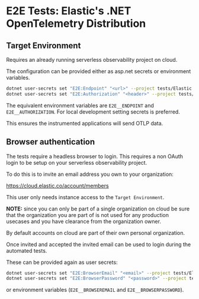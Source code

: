 # E2E Tests: Elastic's .NET OpenTelemetry Distribution 


## Target Environment

Requires an already running serverless observability project on cloud. 

The configuration can be provided either as asp.net secrets or environment variables.

```bash
dotnet user-secrets set "E2E:Endpoint" "<url>" --project tests/Elastic.OpenTelemetry.EndToEndTests
dotnet user-secrets set "E2E:Authorization" "<header>" --project tests/Elastic.OpenTelemetry.EndToEndTests
```

The equivalent environment variables are `E2E__ENDPOINT` and `E2E__AUTHORIZATION`. For local development setting 
secrets is preferred.

This ensures the instrumented applications will send OTLP data.

## Browser authentication

The tests require a headless browser to login. This requires a non OAuth login to be setup on your serverless 
observability project.

To do this is to invite an email address you own to your organization:

https://cloud.elastic.co/account/members

This user only needs instance access to the `Target Environment`. 

**NOTE:** since you can only be part of a single organization on cloud be sure that the organization you are part of is 
not used for any production usecases and you have clearance from the organization owner. 

By default accounts on cloud are part of their own personal organization.

Once invited and accepted the invited email can be used to login during the automated tests.

These can be provided again as user secrets:

```bash
dotnet user-secrets set "E2E:BrowserEmail" "<email>" --project tests/Elastic.OpenTelemetry.EndToEndTests
dotnet user-secrets set "E2E:BrowserPassword" "<password>" --project tests/Elastic.OpenTelemetry.EndToEndTests
```

or environment variables (`E2E__BROWSEREMAIL` and `E2E__BROWSERPASSWORD`).
